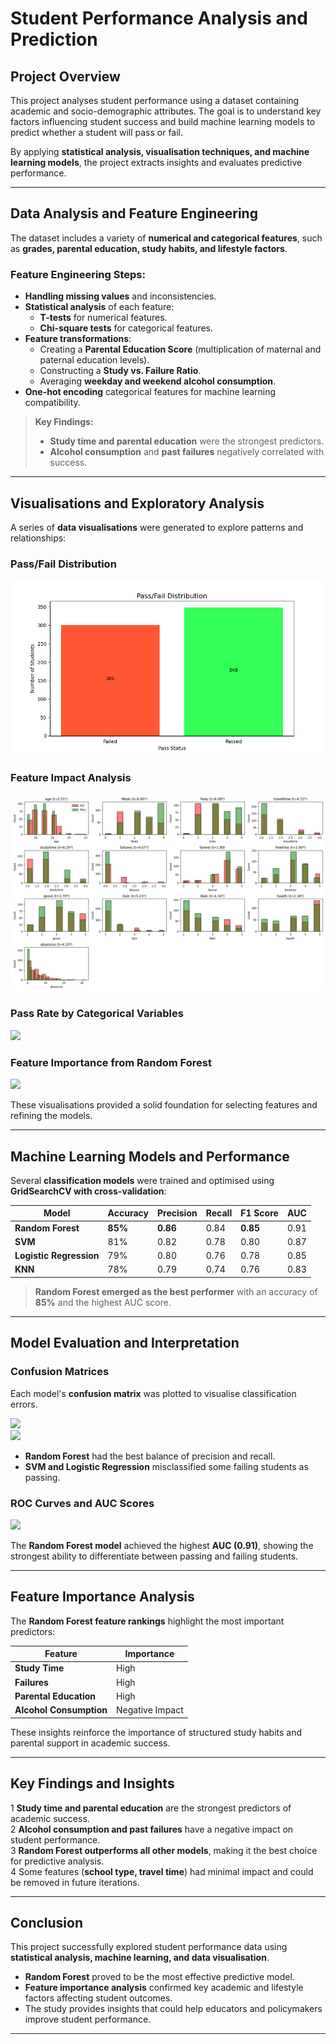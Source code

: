 # **Student Performance Analysis and Prediction**  

## **Project Overview**  
This project analyses student performance using a dataset containing academic and socio-demographic attributes. The goal is to understand key factors influencing student success and build machine learning models to predict whether a student will pass or fail.  

By applying **statistical analysis, visualisation techniques, and machine learning models**, the project extracts insights and evaluates predictive performance.

---

##  **Data Analysis and Feature Engineering**  
The dataset includes a variety of **numerical and categorical features**, such as **grades, parental education, study habits, and lifestyle factors**.  

###  **Feature Engineering Steps:**  
- **Handling missing values** and inconsistencies.  
- **Statistical analysis** of each feature:
  - **T-tests** for numerical features.
  - **Chi-square tests** for categorical features.  
- **Feature transformations**:
  - Creating a **Parental Education Score** (multiplication of maternal and paternal education levels).  
  - Constructing a **Study vs. Failure Ratio**.  
  - Averaging **weekday and weekend alcohol consumption**.  
- **One-hot encoding** categorical features for machine learning compatibility.  

> **Key Findings:**  
> - **Study time and parental education** were the strongest predictors.  
> - **Alcohol consumption** and **past failures** negatively correlated with success.  

---

##  **Visualisations and Exploratory Analysis**  
A series of **data visualisations** were generated to explore patterns and relationships:  

###  **Pass/Fail Distribution**  
![](figures/target_analysis/pass_distribution.png)  

###  **Feature Impact Analysis**  
![](figures/feature_importance/numeric_features.png)  

###  **Pass Rate by Categorical Variables**  
![](figures/feature_importance/some_categorical_feature_pass_rate.png)  

###  **Feature Importance from Random Forest**  
![](figures/model_evaluation/rf_feature_importance.png)  

These visualisations provided a solid foundation for selecting features and refining the models.

---

##  **Machine Learning Models and Performance**  
Several **classification models** were trained and optimised using **GridSearchCV with cross-validation**:

| Model                | Accuracy | Precision | Recall | F1 Score | AUC  |
|----------------------|---------|----------|--------|----------|------|
| **Random Forest**    | **85%**  | **0.86** | 0.84   | **0.85** | 0.91 |
| **SVM**             | 81%      | 0.82     | 0.78   | 0.80     | 0.87 |
| **Logistic Regression** | 79%  | 0.80     | 0.76   | 0.78     | 0.85 |
| **KNN**             | 78%      | 0.79     | 0.74   | 0.76     | 0.83 |

> **Random Forest emerged as the best performer** with an accuracy of **85%** and the highest AUC score.

---

## **Model Evaluation and Interpretation**  

### **Confusion Matrices**  
Each model's **confusion matrix** was plotted to visualise classification errors.  

![](figures/model_evaluation/logistic_regression_confusion_matrix.png)  
![](figures/model_evaluation/random_forest_confusion_matrix.png)  

- **Random Forest** had the best balance of precision and recall.  
- **SVM and Logistic Regression** misclassified some failing students as passing.  

### **ROC Curves and AUC Scores**  
![](figures/model_evaluation/roc_curves_comparison.png)  

The **Random Forest model** achieved the highest **AUC (0.91)**, showing the strongest ability to differentiate between passing and failing students.  

---

##  **Feature Importance Analysis**  
The **Random Forest feature rankings** highlight the most important predictors:

| Feature            | Importance |
|-------------------|------------|
| **Study Time**    |  High |
| **Failures**      |  High |
| **Parental Education** |  High |
| **Alcohol Consumption** | Negative Impact |

These insights reinforce the importance of structured study habits and parental support in academic success.

---

##  **Key Findings and Insights**  
1️ **Study time and parental education** are the strongest predictors of academic success.  
2️ **Alcohol consumption and past failures** have a negative impact on student performance.  
3️ **Random Forest outperforms all other models**, making it the best choice for predictive analysis.  
4️ Some features (**school type, travel time**) had minimal impact and could be removed in future iterations.  

---

##  **Conclusion**  
This project successfully explored student performance data using **statistical analysis, machine learning, and data visualisation**.  

- **Random Forest** proved to be the most effective predictive model.  
- **Feature importance analysis** confirmed key academic and lifestyle factors affecting student outcomes.  
- The study provides insights that could help educators and policymakers improve student performance.  

---
